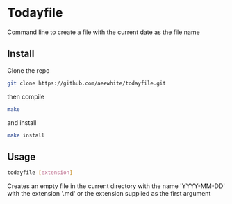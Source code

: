 # Todayfile

Command line to create a file with the current date as the file name 

## Install

Clone the repo 

```sh
git clone https://github.com/aeewhite/todayfile.git
```
then compile

```sh
make
```
and install

```sh
make install
```

## Usage

```sh
todayfile [extension]
```
Creates an empty file in the current directory with the name 'YYYY-MM-DD' with the extension '.md' or the extension supplied as the first argument
